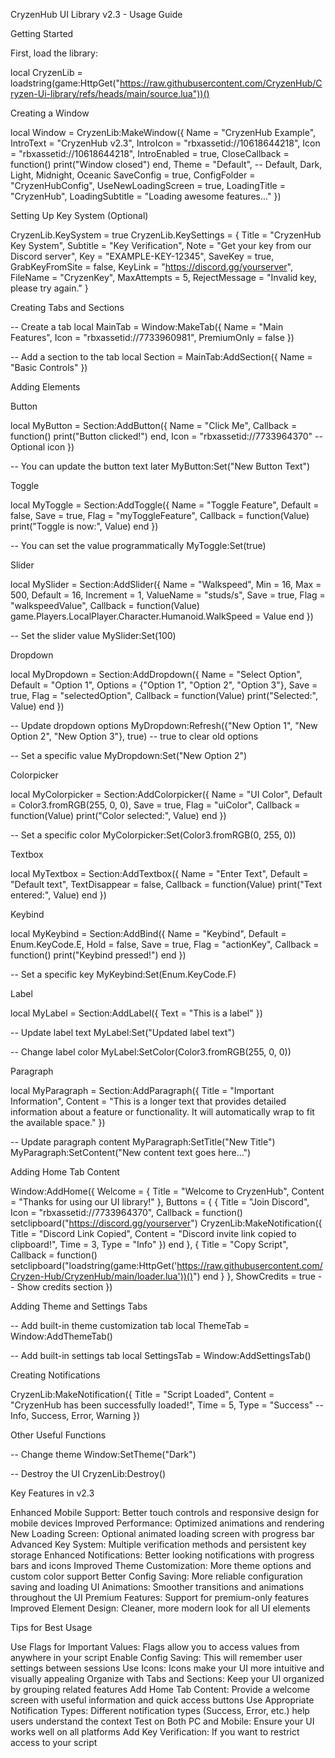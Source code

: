 CryzenHub UI Library v2.3 - Usage Guide

Getting Started

First, load the library:

local CryzenLib = loadstring(game:HttpGet("https://raw.githubusercontent.com/CryzenHub/Cryzen-Ui-library/refs/heads/main/source.lua"))()

Creating a Window

local Window = CryzenLib:MakeWindow({
    Name = "CryzenHub Example",
    IntroText = "CryzenHub v2.3",
    IntroIcon = "rbxassetid://10618644218",
    Icon = "rbxassetid://10618644218",
    IntroEnabled = true,
    CloseCallback = function()
        print("Window closed")
    end,
    Theme = "Default", -- Default, Dark, Light, Midnight, Oceanic
    SaveConfig = true,
    ConfigFolder = "CryzenHubConfig",
    UseNewLoadingScreen = true,
    LoadingTitle = "CryzenHub",
    LoadingSubtitle = "Loading awesome features..."
})

Setting Up Key System (Optional)

CryzenLib.KeySystem = true
CryzenLib.KeySettings = {
    Title = "CryzenHub Key System",
    Subtitle = "Key Verification",
    Note = "Get your key from our Discord server",
    Key = "EXAMPLE-KEY-12345",
    SaveKey = true,
    GrabKeyFromSite = false,
    KeyLink = "https://discord.gg/yourserver",
    FileName = "CryzenKey",
    MaxAttempts = 5,
    RejectMessage = "Invalid key, please try again."
}

Creating Tabs and Sections

-- Create a tab
local MainTab = Window:MakeTab({
    Name = "Main Features",
    Icon = "rbxassetid://7733960981",
    PremiumOnly = false
})

-- Add a section to the tab
local Section = MainTab:AddSection({
    Name = "Basic Controls"
})

Adding Elements

Button

local MyButton = Section:AddButton({
    Name = "Click Me",
    Callback = function()
        print("Button clicked!")
    end,
    Icon = "rbxassetid://7733964370" -- Optional icon
})

-- You can update the button text later
MyButton:Set("New Button Text")

Toggle

local MyToggle = Section:AddToggle({
    Name = "Toggle Feature",
    Default = false,
    Save = true,
    Flag = "myToggleFeature",
    Callback = function(Value)
        print("Toggle is now:", Value)
    end
})

-- You can set the value programmatically
MyToggle:Set(true)

Slider

local MySlider = Section:AddSlider({
    Name = "Walkspeed",
    Min = 16,
    Max = 500,
    Default = 16,
    Increment = 1,
    ValueName = "studs/s",
    Save = true,
    Flag = "walkspeedValue",
    Callback = function(Value)
        game.Players.LocalPlayer.Character.Humanoid.WalkSpeed = Value
    end
})

-- Set the slider value
MySlider:Set(100)

Dropdown

local MyDropdown = Section:AddDropdown({
    Name = "Select Option",
    Default = "Option 1",
    Options = {"Option 1", "Option 2", "Option 3"},
    Save = true,
    Flag = "selectedOption",
    Callback = function(Value)
        print("Selected:", Value)
    end
})

-- Update dropdown options
MyDropdown:Refresh({"New Option 1", "New Option 2", "New Option 3"}, true) -- true to clear old options

-- Set a specific value
MyDropdown:Set("New Option 2")

Colorpicker

local MyColorpicker = Section:AddColorpicker({
    Name = "UI Color",
    Default = Color3.fromRGB(255, 0, 0),
    Save = true,
    Flag = "uiColor",
    Callback = function(Value)
        print("Color selected:", Value)
    end
})

-- Set a specific color
MyColorpicker:Set(Color3.fromRGB(0, 255, 0))

Textbox

local MyTextbox = Section:AddTextbox({
    Name = "Enter Text",
    Default = "Default text",
    TextDisappear = false,
    Callback = function(Value)
        print("Text entered:", Value)
    end
})

Keybind

local MyKeybind = Section:AddBind({
    Name = "Keybind",
    Default = Enum.KeyCode.E,
    Hold = false,
    Save = true,
    Flag = "actionKey",
    Callback = function()
        print("Keybind pressed!")
    end
})

-- Set a specific key
MyKeybind:Set(Enum.KeyCode.F)

Label

local MyLabel = Section:AddLabel({
    Text = "This is a label"
})

-- Update label text
MyLabel:Set("Updated label text")

-- Change label color
MyLabel:SetColor(Color3.fromRGB(255, 0, 0))

Paragraph

local MyParagraph = Section:AddParagraph({
    Title = "Important Information",
    Content = "This is a longer text that provides detailed information about a feature or functionality. It will automatically wrap to fit the available space."
})

-- Update paragraph content
MyParagraph:SetTitle("New Title")
MyParagraph:SetContent("New content text goes here...")

Adding Home Tab Content

Window:AddHome({
    Welcome = {
        Title = "Welcome to CryzenHub",
        Content = "Thanks for using our UI library!"
    },
    Buttons = {
        {
            Title = "Join Discord",
            Icon = "rbxassetid://7733964370",
            Callback = function()
                setclipboard("https://discord.gg/yourserver")
                CryzenLib:MakeNotification({
                    Title = "Discord Link Copied",
                    Content = "Discord invite link copied to clipboard!",
                    Time = 3,
                    Type = "Info"
                })
            end
        },
        {
            Title = "Copy Script",
            Callback = function()
                setclipboard("loadstring(game:HttpGet('https://raw.githubusercontent.com/Cryzen-Hub/CryzenHub/main/loader.lua'))()")
            end
        }
    },
    ShowCredits = true -- Show credits section
})

Adding Theme and Settings Tabs

-- Add built-in theme customization tab
local ThemeTab = Window:AddThemeTab()

-- Add built-in settings tab
local SettingsTab = Window:AddSettingsTab()

Creating Notifications

CryzenLib:MakeNotification({
    Title = "Script Loaded",
    Content = "CryzenHub has been successfully loaded!",
    Time = 5,
    Type = "Success" -- Info, Success, Error, Warning
})

Other Useful Functions

-- Change theme
Window:SetTheme("Dark")

-- Destroy the UI
CryzenLib:Destroy()

Key Features in v2.3

Enhanced Mobile Support: Better touch controls and responsive design for mobile devices
Improved Performance: Optimized animations and rendering
New Loading Screen: Optional animated loading screen with progress bar
Advanced Key System: Multiple verification methods and persistent key storage
Enhanced Notifications: Better looking notifications with progress bars and icons
Improved Theme Customization: More theme options and custom color support
Better Config Saving: More reliable configuration saving and loading
UI Animations: Smoother transitions and animations throughout the UI
Premium Features: Support for premium-only features
Improved Element Design: Cleaner, more modern look for all UI elements

Tips for Best Usage

Use Flags for Important Values: Flags allow you to access values from anywhere in your script
Enable Config Saving: This will remember user settings between sessions
Use Icons: Icons make your UI more intuitive and visually appealing
Organize with Tabs and Sections: Keep your UI organized by grouping related features
Add Home Tab Content: Provide a welcome screen with useful information and quick access buttons
Use Appropriate Notification Types: Different notification types (Success, Error, etc.) help users understand the context
Test on Both PC and Mobile: Ensure your UI works well on all platforms
Add Key Verification: If you want to restrict access to your script
